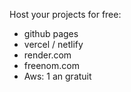 Host your projects for free:
- github pages
- vercel / netlify
- render.com
- freenom.com
- Aws: 1 an gratuit
